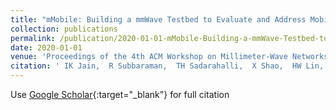 ```yaml
---
title: "mMobile: Building a mmWave Testbed to Evaluate and Address Mobility Effects"
collection: publications
permalink: /publication/2020-01-01-mMobile-Building-a-mmWave-Testbed-to-Evaluate-and-Address-Mobility-Effects
date: 2020-01-01
venue: 'Proceedings of the 4th ACM Workshop on Millimeter-Wave Networks and Sensing …'
citation: ' IK Jain,  R Subbaraman,  TH Sadarahalli,  X Shao,  HW Lin,  D Bharadia, &quot;mMobile: Building a mmWave Testbed to Evaluate and Address Mobility Effects.&quot; Proceedings of the 4th ACM Workshop on Millimeter-Wave Networks and Sensing …, 2020.'
---
```


Use [Google Scholar](https://scholar.google.com/scholar?q=mMobile:+Building+a+mmWave+Testbed+to+Evaluate+and+Address+Mobility+Effects){:target="_blank"} for full citation
